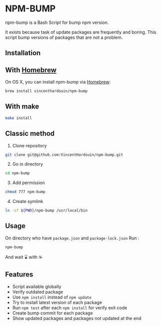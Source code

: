 # NPM-BUMP 

npm-bump is a Bash Script for bump npm version.

It exists because task of update packages are frequently and boring.
This script bump versions of packages that are not a problem.

## Installation 

## With [Homebrew](https://brew.sh/)
On OS X, you can install npm-bump via [Homebrew](https://brew.sh/):
```bash 
brew install vincenthardouin/npm-bump
```

## With make

```bash
make install
```

## Classic method
1. Clone repository 
```bash
git clone git@github.com:VincentHardouin/npm-bump.git
```

2. Go in directory
```bash
cd npm-bump
```

3. Add permission
```bash
chmod 777 npm-bump
```

4. Create symlink
```bash
ln -sf ${PWD}/npm-bump /usr/local/bin
```

## Usage 

On directory who have `package.json` and `package-lock.json` 
Run : 
```bash
npm-bump
```
And wait :hourglass: with :coffee:

## Features 
- Script available globally 
- Verify outdated package 
- Use `npm install` instead of `npm update`
- Try to install latest version of each package
- Run `npm test` after each `npm install` for verify exit code
- Create bump commit for each package 
- Show updated packages and packages not updated at the end
